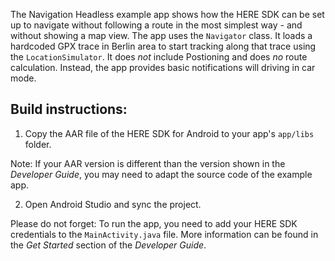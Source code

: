 The Navigation Headless example app shows how the HERE SDK can be set up to navigate without following a route in the most simplest way - and without showing a map view. The app uses the `Navigator` class. It loads a hardcoded GPX trace in Berlin area to start tracking along that trace using the `LocationSimulator`. It does _not_ include Postioning and does _no_ route calculation. Instead, the app provides basic notifications will driving in car mode.

Build instructions:
-------------------

1) Copy the AAR file of the HERE SDK for Android to your app's `app/libs` folder.

Note: If your AAR version is different than the version shown in the _Developer Guide_, you may need to adapt the source code of the example app.

2) Open Android Studio and sync the project.

Please do not forget: To run the app, you need to add your HERE SDK credentials to the `MainActivity.java` file. More information can be found in the _Get Started_ section of the _Developer Guide_.
